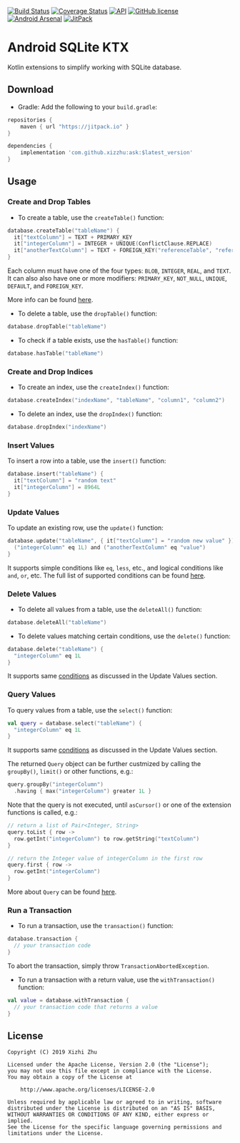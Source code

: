 [![Build Status](https://img.shields.io/travis/xizzhu/ask.svg)](https://travis-ci.org/xizzhu/ask)
[![Coverage Status](https://img.shields.io/coveralls/github/xizzhu/ask.svg)](https://coveralls.io/github/xizzhu/ask)
[![API](https://img.shields.io/badge/API-21%2B-green.svg?style=flat)](https://developer.android.com/about/versions/android-5.0.html)
[![GitHub license](https://img.shields.io/badge/license-Apache%20License%202.0-blue.svg?style=flat)](https://www.apache.org/licenses/LICENSE-2.0)
[![Android Arsenal](https://img.shields.io/badge/Android%20Arsenal-Android%20SQLite%20KTX-brightgreen.svg?style=flat)](https://android-arsenal.com/details/1/7965)
[![JitPack](https://img.shields.io/jitpack/v/github/xizzhu/ask.svg)](https://jitpack.io/#xizzhu/ask)

Android SQLite KTX
==================

Kotlin extensions to simplify working with SQLite database.

Download
--------
* Gradle: Add the following to your `build.gradle`:
```gradle
repositories {
    maven { url "https://jitpack.io" }
}

dependencies {
    implementation 'com.github.xizzhu:ask:$latest_version'
}
```

Usage
-----
### Create and Drop Tables
* To create a table, use the `createTable()` function:
```kotlin
database.createTable("tableName") {
  it["textColumn"] = TEXT + PRIMARY_KEY
  it["integerColumn"] = INTEGER + UNIQUE(ConflictClause.REPLACE)
  it["anotherTextColumn"] = TEXT + FOREIGN_KEY("referenceTable", "referenceColumn")
}
```
Each column must have one of the four types: `BLOB`, `INTEGER`, `REAL`, and `TEXT`. It can also also have one or more modifiers: `PRIMARY_KEY`, `NOT_NULL`, `UNIQUE`, `DEFAULT`, and `FOREIGN_KEY`.

More info can be found [here](ask/src/main/kotlin/me/xizzhu/android/ask/db/ColumnModifier.kt).

* To delete a table, use the `dropTable()` function:
```kotlin
database.dropTable("tableName")
```

* To check if a table exists, use the `hasTable()` function:
```kotlin
database.hasTable("tableName")
```

### Create and Drop Indices
* To create an index, use the `createIndex()` function:
```kotlin
database.createIndex("indexName", "tableName", "column1", "column2")
```

* To delete an index, use the `dropIndex()` function:
```kotlin
database.dropIndex("indexName")
```

### Insert Values
To insert a row into a table, use the `insert()` function:
```kotlin
database.insert("tableName") {
  it["textColumn"] = "random text"
  it["integerColumn"] = 8964L
}
```

### Update Values
To update an existing row, use the `update()` function:
```kotlin
database.update("tableName", { it["textColumn"] = "random new value" }) {
  ("integerColumn" eq 1L) and ("anotherTextColumn" eq "value")
}
```
It supports simple conditions like `eq`, `less`, etc., and logical conditions like `and`, `or`, etc. The full list of supported conditions can be found [here](ask/src/main/kotlin/me/xizzhu/android/ask/db/Condition.kt).

### Delete Values
* To delete all values from a table, use the `deleteAll()` function:
```kotlin
database.deleteAll("tableName")
```

* To delete values matching certain conditions, use the `delete()` function:
```kotlin
database.delete("tableName") {
  "integerColumn" eq 1L
}
```
It supports same [conditions](ask/src/main/kotlin/me/xizzhu/android/ask/db/Condition.kt) as discussed in the Update Values section.

### Query Values
To query values from a table, use the `select()` function:
```kotlin
val query = database.select("tableName") {
  "integerColumn" eq 1L
}
```
It supports same [conditions](ask/src/main/kotlin/me/xizzhu/android/ask/db/Condition.kt) as discussed in the Update Values section.

The returned `Query` object can be further custmized by calling the `groupBy()`, `limit()` or other functions, e.g.:
```kotlin
query.groupBy("integerColumn")
  .having { max("integerColumn") greater 1L }
```

Note that the query is not executed, until `asCursor()` or one of the extension functions is called, e.g.:
```kotlin
// return a list of Pair<Integer, String>
query.toList { row ->
  row.getInt("integerColumn") to row.getString("textColumn")
}

// return the Integer value of integerColumn in the first row
query.first { row ->
  row.getInt("integerColumn")
}
```

More about `Query` can be found [here](ask/src/main/kotlin/me/xizzhu/android/ask/db/Query.kt).

### Run a Transaction
* To run a transaction, use the `transaction()` function:
```kotlin
database.transaction {
  // your transaction code
}
```
To abort the transaction, simply throw `TransactionAbortedException`.

* To run a transaction with a return value, use the `withTransaction()` function:
```kotlin
val value = database.withTransaction {
  // your transaction code that returns a value
}
```

License
-------
    Copyright (C) 2019 Xizhi Zhu

    Licensed under the Apache License, Version 2.0 (the "License");
    you may not use this file except in compliance with the License.
    You may obtain a copy of the License at

        http://www.apache.org/licenses/LICENSE-2.0

    Unless required by applicable law or agreed to in writing, software
    distributed under the License is distributed on an "AS IS" BASIS,
    WITHOUT WARRANTIES OR CONDITIONS OF ANY KIND, either express or implied.
    See the License for the specific language governing permissions and
    limitations under the License.
